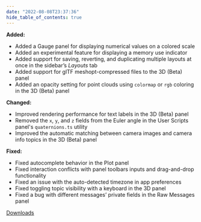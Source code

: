 ```yaml
---
date: "2022-08-08T23:37:36"
hide_table_of_contents: true
---
```


**Added:**

- Added a Gauge panel for displaying numerical values on a colored scale
- Added an experimental feature for displaying a memory use indicator
- Added support for saving, reverting, and duplicating multiple layouts at once in the sidebar’s _Layouts_ tab
- Added support for glTF meshopt-compressed files to the 3D (Beta) panel
- Added an opacity setting for point clouds using `colormap` or `rgb` coloring in the 3D (Beta) panel

**Changed:**

- Improved rendering performance for text labels in the 3D (Beta) panel
- Removed the `x`, `y`, and `z` fields from the Euler angle in the User Scripts panel's `quaternions.ts` utility
- Improved the automatic matching between camera images and camera info topics in the 3D (Beta) panel

**Fixed:**

- Fixed autocomplete behavior in the Plot panel
- Fixed interaction conflicts with panel toolbars inputs and drag-and-drop functionality
- Fixed an issue with the auto-detected timezone in app preferences
- Fixed toggling topic visibility with a keyboard in the 3D panel
- Fixed a bug with different messages’ private fields in the Raw Messages panel

[Downloads](https://github.com/foxglove/studio/releases/tag/v1.21.0)
